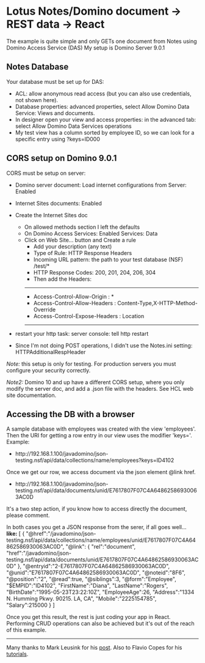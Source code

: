 # Lotus Notes/Domino document -> REST data -> React

The example is quite simple and only GETs one document from Notes using Domino Access Service (DAS)
My setup is Domino Server 9.0.1



## Notes Database
Your database must be set up for DAS:
* ACL: allow anonymous read access  (but you can also use credentials, not shown here).
* Database properties: advanced properties, select Allow Domino Data Service: Views and documents.
* In designer open your view and access properties: in the advanced tab: select Allow Domino Data Services operations
* My test view has a column sorted by employee ID, so we can look for a specific entry using ?keys=ID000

## CORS setup on Domino 9.0.1

CORS must be setup on server:
  * Domino server document: Load internet configurations from Server: Enabled
  * Internet Sites documents: Enabled
  * Create the Internet Sites doc
    * On allowed methods section I left the defaults
    * On Domino Access Services: Enabled Services: Data
    * Click on Web Site...  button and Create a rule
       * Add your description (any text)
       * Type of Rule: HTTP Response Headers
       * Incoming URL pattern: the path to your test database (NSF)  /test/*
       * HTTP Response Codes: 200, 201, 204, 206, 304
       * Then add the Headers:
        ***
        * Access-Control-Allow-Origin   :  *
        * Access-Control-Allow-Headers  : Content-Type,X-HTTP-Method-Override
        * Access-Control-Expose-Headers : Location
        ***
  * restart your http task:    server console:    tell http restart

  * Since I'm not doing POST operations, I didn't use the Notes.ini setting: HTTPAdditionalRespHeader


*Note:* this setup is only for testing. For production servers you must configure your security correctly.

*Note2:* Domino 10 and up have a different CORS setup, where you only modify the server doc, and add a .json file with the headers. See HCL web site documentation.

## Accessing the DB with a browser

A sample database with employees was created with the view 'employees'. Then the URI for getting a row entry in our view uses the modifier 'keys='.
Example:
  * http​&#65279;://192.168.1.100/javadomino/json-testing.nsf/api/data/collections/name/employees?keys=ID4102

Once we get our row, we access document via the json element @link href.
 * http​&#65279;://192.168.1.100/javadomino/json-testing.nsf/api/data/documents/unid/E7617807F07C4A64862586930063AC0D

It's a two step action, if you know how to access directly the document, please comment.

In both cases you get a JSON response from the serer, if all goes well...
**like:**
[
  {
      "@href":"\/javadomino\/json-testing.nsf\/api\/data\/collections\/name\/employees\/unid\/E7617807F07C4A64862586930063AC0D",
      "@link":
      {
          "rel":"document",
          "href":"\/javadomino\/json-testing.nsf\/api\/data\/documents\/unid\/E7617807F07C4A64862586930063AC0D"
      },
      "@entryid":"2-E7617807F07C4A64862586930063AC0D",
      "@unid":"E7617807F07C4A64862586930063AC0D",
      "@noteid":"8F6",
      "@position":"2",
      "@read":true,
      "@siblings":3,
      "@form":"Employee",
      "$EMPID":"ID4102",
      "FirstName":"Diana",
      "LastName":"Rogers",
      "BirthDate":"1995-05-23T23:22:10Z",
      "EmployeeAge":26,
      "Address":"1334 N. Humming Pkwy. 90215. LA, CA",
      "Mobile":"2225154785",
      "Salary":215000
  }
]

Once you get this result, the rest is just coding your app in React. Performing CRUD operations can also be achieved but it's out of the reach of this example.


---
Many thanks to Mark Leusink for his [post](https://linqed.eu/2014/12/15/fun-with-domino-angularjs-and-cors-not-really/).
Also to Flavio Copes for his [tutorials](https://flaviocopes.com/).



##
